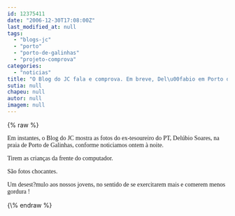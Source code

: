 ```yaml
---
id: 12375411
date: "2006-12-30T17:08:00Z"
last_modified_at: null
tags:
  - "blogs-jc"
  - "porto"
  - "porto-de-galinhas"
  - "projeto-comprova"
categories:
  - "noticias"
title: "O Blog do JC fala e comprova. Em breve, Del\u00fabio em Porto de Galinhas"
sutia: null
chapeu: null
autor: null
imagem: null
---
```

{\% raw %}
<p><P><FONT face=Verdana>Em instantes, o Blog do JC mostra as fotos do ex-tesoureiro do PT, Delúbio Soares, na praia de Porto de Galinhas, conforme noticiamos ontem à noite.</FONT></P></p>
<p><P><FONT face=Verdana>Tirem as crianças da frente do computador.</FONT></P></p>
<p><P><FONT face=Verdana>São fotos chocantes. </FONT></P></p>
<p><P><FONT face=Verdana>Um desest?mulo aos nossos jovens, no sentido de se exercitarem mais e comerem menos gordura !</FONT></P> </p>
{\% endraw %}